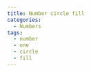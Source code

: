 ```yaml
---
title: Number circle fill
categories:
  - Numbers
tags:
  - number
  - one
  - circle
  - fill
---
```

